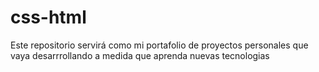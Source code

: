 # css-html
Este repositorio servirá como mi portafolio de proyectos personales que vaya desarrrollando a medida que aprenda nuevas tecnologias
